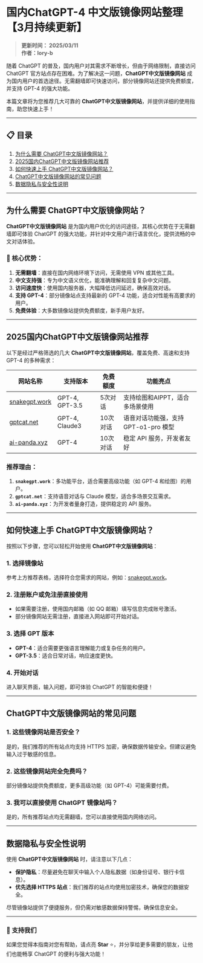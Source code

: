 # 国内ChatGPT-4 中文版镜像网站整理【3月持续更新】

> **更新时间： 2025/03/11**  
> **作者：lory-b**  

随着 ChatGPT 的普及，国内用户对其需求不断增长，但由于网络限制，直接访问 ChatGPT 官方站点存在困难。为了解决这一问题，**ChatGPT中文版镜像网站** 成为国内用户的首选途径。无需翻墙即可快速访问，部分镜像网站还提供免费额度，并支持 GPT-4 的强大功能。

本篇文章将为您推荐几大可靠的 **ChatGPT中文版镜像网站**，并提供详细的使用指南，助您快速上手！

---

## 📋 目录
1. [为什么需要 ChatGPT中文版镜像网站？](#为什么需要-chatgpt中文版镜像网站)  
2. [2025国内ChatGPT中文版镜像网站推荐](#2025国内chatgpt中文版镜像网站推荐)  
3. [如何快速上手 ChatGPT中文版镜像网站？](#如何快速上手-chatgpt中文版镜像网站)  
4. [ChatGPT中文版镜像网站的常见问题](#chatgpt中文版镜像网站的常见问题)  
5. [数据隐私与安全性说明](#数据隐私与安全性说明)  

---

## 为什么需要 ChatGPT中文版镜像网站？

**ChatGPT中文版镜像网站** 是为国内用户优化的访问途径，其核心优势在于无需翻墙即可体验 ChatGPT 的强大功能，并针对中文用户进行语言优化，提供流畅的中文对话体验。

### 🌟 核心优势：
1. **无需翻墙**：直接在国内网络环境下访问，无需使用 VPN 或其他工具。  
2. **中文支持强**：专为中文语义优化，能准确理解和回复复杂中文问题。  
3. **访问速度快**：使用国内服务器，大幅降低访问延迟，确保高效对话。  
4. **支持 GPT-4**：部分镜像站点支持最新的 GPT-4 功能，适合对性能有高要求的用户。  
5. **免费体验**：大多数镜像站提供免费额度，新手用户友好。  

---

## 2025国内ChatGPT中文版镜像网站推荐

以下是经过严格筛选的几大 **ChatGPT中文版镜像网站**，覆盖免费、高速和支持 GPT-4 的多种需求：

| 网站名称             | 支持版本         | 免费额度   | 功能亮点             |
|----------------------|------------------|-----------|----------------------|
| [snakegpt.work](https://snakegpt.work) | GPT-4, GPT-3.5  | 5次对话   | 支持绘图和AIPPT，适合多场景使用 |
| [gptcat.net](https://gptcat.net)       | GPT-4, Claude3   | 10次对话  | 语音对话功能强，支持 GPT-o1-pro 模型 |
| [ai-panda.xyz](https://ai-panda.xyz/login?invite_code=34137c47)   | GPT-4            | 10次对话  | 稳定 API 服务，开发者友好 |

### 推荐理由：
1. **`snakegpt.work`**：多功能平台，适合需要高级功能（如 GPT-4 和绘图）的用户。  
2. **`gptcat.net`**：支持语音对话与 Claude 模型，适合多场景交互需求。  
3. **`ai-panda.xyz`**：为开发者量身打造，提供稳定的 API 服务。  

---

## 如何快速上手 ChatGPT中文版镜像网站？

按照以下步骤，您可以轻松开始使用 **ChatGPT中文版镜像网站**：

### 1. 选择镜像站  
参考上方推荐表格，选择符合您需求的网站，例如：[snakegpt.work](https://snakegpt.work)。  

### 2. 注册账户或免注册直接使用  
- 如果需要注册，使用国内邮箱（如 QQ 邮箱）填写信息完成账号激活。  
- 部分镜像网站无需注册，直接进入网站即可开始对话。  

### 3. 选择 GPT 版本  
- **GPT-4**：适合需要更强语言理解能力或复杂任务的用户。  
- **GPT-3.5**：适合日常对话，响应速度更快。  

### 4. 开始对话  
进入聊天界面，输入问题，即可体验 ChatGPT 的智能和便捷！  

---

## ChatGPT中文版镜像网站的常见问题

### 1. 这些镜像网站是否安全？  
是的，我们推荐的所有站点均支持 HTTPS 加密，确保数据传输安全。但建议避免输入过于敏感的信息。  

### 2. 这些镜像网站完全免费吗？  
部分镜像站提供免费额度，更多高级功能（如 GPT-4）可能需要付费。  

### 3. 我可以直接使用 ChatGPT 镜像站吗？  
是的，所有推荐站点均无需翻墙，您可以直接使用国内网络访问。  

---

## 数据隐私与安全性说明

使用 **ChatGPT中文版镜像网站** 时，请注意以下几点：  
- **保护隐私**：尽量避免在聊天中输入个人隐私数据（如身份证号、银行卡信息）。  
- **优先选择 HTTPS 站点**：我们推荐的站点均使用加密技术，确保您的数据安全。  

尽管镜像站提供了便捷服务，但仍需对敏感数据保持警惕，确保信息安全。  

---

### 🌟 支持我们
如果您觉得本指南对您有帮助，请点亮 **Star** ⭐，并分享给更多需要的朋友，让他们也能畅享 ChatGPT 的便利与强大功能！
                                                                                                                                                                            
                                               